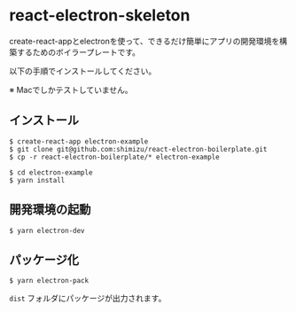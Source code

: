 # react-electron-skeleton

create-react-appとelectronを使って、できるだけ簡単にアプリの開発環境を構築するためのボイラープレートです。

以下の手順でインストールしてください。

※ Macでしかテストしていません。

## インストール

```
$ create-react-app electron-example
$ git clone git@github.com:shimizu/react-electron-boilerplate.git
$ cp -r react-electron-boilerplate/* electron-example
```

```
$ cd electron-example
$ yarn install
```

## 開発環境の起動

```
$ yarn electron-dev
```

## パッケージ化

```
$ yarn electron-pack
``` 
`dist` フォルダにパッケージが出力されます。
